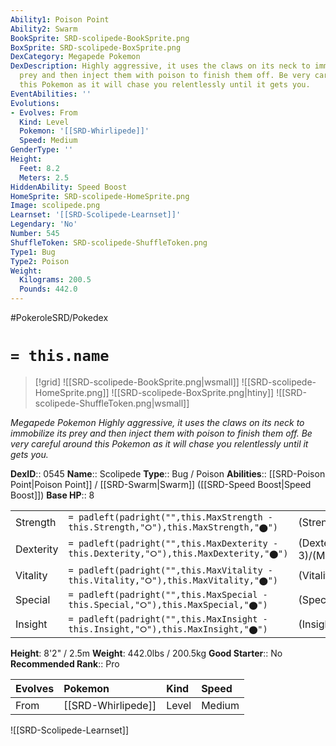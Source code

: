 ```yaml
---
Ability1: Poison Point
Ability2: Swarm
BookSprite: SRD-scolipede-BookSprite.png
BoxSprite: SRD-scolipede-BoxSprite.png
DexCategory: Megapede Pokemon
DexDescription: Highly aggressive, it uses the claws on its neck to immobilize its
  prey and then inject them with poison to finish them off. Be very careful around
  this Pokemon as it will chase you relentlessly until it gets you.
EventAbilities: ''
Evolutions:
- Evolves: From
  Kind: Level
  Pokemon: '[[SRD-Whirlipede]]'
  Speed: Medium
GenderType: ''
Height:
  Feet: 8.2
  Meters: 2.5
HiddenAbility: Speed Boost
HomeSprite: SRD-scolipede-HomeSprite.png
Image: scolipede.png
Learnset: '[[SRD-Scolipede-Learnset]]'
Legendary: 'No'
Number: 545
ShuffleToken: SRD-scolipede-ShuffleToken.png
Type1: Bug
Type2: Poison
Weight:
  Kilograms: 200.5
  Pounds: 442.0
---
```


#PokeroleSRD/Pokedex

# `= this.name`

> [!grid]
> ![[SRD-scolipede-BookSprite.png|wsmall]]
> ![[SRD-scolipede-HomeSprite.png]]
> ![[SRD-scolipede-BoxSprite.png|htiny]]
> ![[SRD-scolipede-ShuffleToken.png|wsmall]]


*Megapede Pokemon*
*Highly aggressive, it uses the claws on its neck to immobilize its prey and then inject them with poison to finish them off. Be very careful around this Pokemon as it will chase you relentlessly until it gets you.*

**DexID**:: 0545
**Name**:: Scolipede
**Type**:: Bug / Poison
**Abilities**:: [[SRD-Poison Point|Poison Point]] / [[SRD-Swarm|Swarm]] ([[SRD-Speed Boost|Speed Boost]])
**Base HP**:: 8

|           |                                                                                        |                                          |
| --------- | -------------------------------------------------------------------------------------- | ---------------------------------------- |
| Strength  | `= padleft(padright("",this.MaxStrength - this.Strength,"⭘"),this.MaxStrength,"⬤")`    | (Strength::2)/(MaxStrength::5)   |
| Dexterity | `= padleft(padright("",this.MaxDexterity - this.Dexterity,"⭘"),this.MaxDexterity,"⬤")` | (Dexterity:: 3)/(MaxDexterity::6) |
| Vitality  | `= padleft(padright("",this.MaxVitality - this.Vitality,"⭘"),this.MaxVitality,"⬤")`    | (Vitality::2)/(MaxVitality::5)   |
| Special   | `= padleft(padright("",this.MaxSpecial - this.Special,"⭘"),this.MaxSpecial,"⬤")`       | (Special::1)/(MaxSpecial::3)     |
| Insight   | `= padleft(padright("",this.MaxInsight - this.Insight,"⭘"),this.MaxInsight,"⬤")`       | (Insight::2)/(MaxInsight::4)     |

**Height**: 8'2" / 2.5m
**Weight**: 442.0lbs / 200.5kg
**Good Starter**:: No
**Recommended Rank**:: Pro

| Evolves   | Pokemon            | Kind   | Speed   |
|:----------|:-------------------|:-------|:--------|
| From      | [[SRD-Whirlipede]] | Level  | Medium  |

![[SRD-Scolipede-Learnset]]